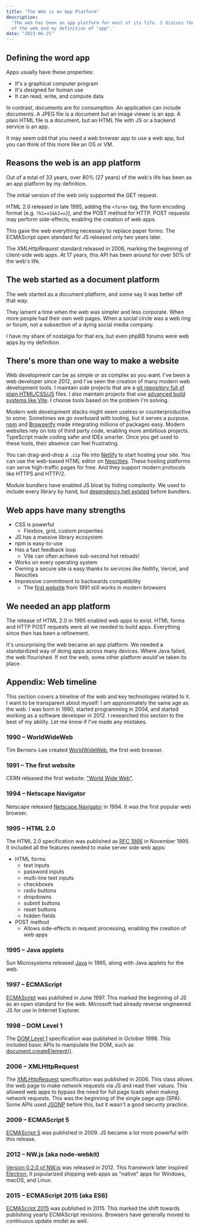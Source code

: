 ```yaml
---
title: "The Web is an App Platform"
description:
  'The web has been an app platform for most of its life. I discuss the history
  of the web and my definition of "app".'
date: "2023-06-25"
---
```


## Defining the word app

Apps usually have these properties:

- It's a graphical computer program
- It's designed for human use
- It can read, write, and compute data

In contrast, documents are for consumption. An application can include
documents. A JPEG file is a document but an image viewer is an app. A plain HTML
file is a document, but an HTML file with JS or a backend service is an app.

It may seem odd that you need a web browser app to use a web app, but you can
think of this more like an OS or VM.

## Reasons the web is an app platform

Out of a total of 33 years, over 80% (27 years) of the web's life has been as an
app platform by my definition.

The initial version of the web only supported the GET request.

HTML 2.0 released in late 1995, adding the `<form>` tag, the form encoding
format (e.g. `?k1=v1&k2=v2`), and the POST method for HTTP. POST requests may
perform side-effects, enabling the creation of web apps.

This gave the web everything necessary to replace paper forms. The ECMAScript
open standard for JS released only two years later.

The _XMLHttpRequest_ standard released in 2006, marking the beginning of
client-side web apps. At 17 years, this API has been around for over 50% of the
web's life.

## The web started as a document platform

The web started as a document platform, and some say it was better off that way.

They lament a time when the web was simpler and less corporate. When more people
had their own web pages. When a social circle was a web ring or forum, not a
subsection of a dying social media company.

I have my share of nostalgia for that era, but even phpBB forums were web apps
by my definition.

## There's more than one way to make a website

Web development can be as simple or as complex as you want. I've been a web
developer since 2012, and I've seen the creation of many modern web development
tools. I maintain side projects that are a
[git repository full of plain HTML/CSS/JS](https://2bit-ui.wavebeem.com/) files.
I also maintain projects that use
[advanced build systems like Vite](https://www.pkmn.help/). I choose tools based
on the problem I'm solving.

Modern web development stacks might seem useless or counterproductive to some.
Sometimes we go overboard with tooling, but it serves a purpose.
[npm](https://www.npmjs.com/) and
[Browserify](https://en.wikipedia.org/wiki/Browserify "https://en.wikipedia.org/wiki/Browserify")
made integrating millions of packages easy. Modern websites rely on lots of
third party code, enabling more ambitious projects. TypeScript made coding safer
and IDEs smarter. Once you get used to these tools, their absence can feel
frustrating.

You can drag-and-drop a `.zip` file into [Netlify](https://www.netlify.com/) to
start hosting your site. You can use the web-based HTML editor on
[Neocities](https://neocities.org/). These hosting platforms can serve
high-traffic pages for free. And they support modern protocols like HTTPS and
HTTP/2.

Module bundlers have enabled JS bloat by hiding complexity. We used to include
every library by hand, but
[dependency hell existed](https://api.jquery.com/jQuery.noConflict/) before
bundlers.

## Web apps have many strengths

- CSS is powerful
  - Flexbox, grid, custom properties
- JS has a massive library ecosystem
- npm is easy-to-use
- Has a fast feedback loop
  - Vite can often achieve sub-second hot reloads!
- Works on every operating system
- Owning a secure site is easy thanks to services like Netlify, Vercel, and
  Neocities
- Impressive commitment to backwards compatibility
  - The [first website](http://info.cern.ch/hypertext/WWW/TheProject.html) from
    1991 still works in modern browsers

## We needed an app platform

The release of HTML 2.0 in 1995 enabled web apps to exist. HTML forms and HTTP
POST requests were all we needed to build apps. Everything since then has been a
refinement.

It's unsurprising the web became an app platform. We needed a standardized way
of doing apps across many devices. Where Java failed, the web flourished. If not
the web, some other platform would've taken its place.

## Appendix: Web timeline

This section covers a timeline of the web and key technologies related to it. I
want to be transparent about myself: I am approximately the same age as the web.
I was born in 1990, started programming in 2004, and started working as a
software developer in 2012\. I researched this section to the best of my
ability. Let me know if I've made any mistakes.

### 1990 – WorldWideWeb

Tim Berners-Lee created
[WorldWideWeb](https://www.mozilla.org/en-US/firefox/browsers/browser-history/),
the first web browser.

### 1991 – The first website

CERN released the first website:
["World Wide Web"](http://info.cern.ch/hypertext/WWW/TheProject.html "http://info.cern.ch/hypertext/WWW/TheProject.html").

### 1994 – Netscape Navigator

Netscape released
[Netscape Navigator](https://www.mozilla.org/en-US/firefox/browsers/browser-history/)
in 1994\. It was the first popular web browser.

### 1995 – HTML 2.0

The HTML 2.0 specification was published as
[RFC 1866](https://datatracker.ietf.org/doc/html/rfc1866) in November 1995\. It
included all the features needed to make server side web apps:

- HTML forms
  - text inputs
  - password inputs
  - multi-line text inputs
  - checkboxes
  - radio buttons
  - dropdowns
  - submit buttons
  - reset buttons
  - hidden fields
- POST method
  - Allows side-effects in request processing, enabling the creation of web apps

### 1995 – Java applets

Sun Microsystems released
[Java](https://en.wikipedia.org/wiki/Java_applet "https://en.wikipedia.org/wiki/Java_applet")
in 1995, along with Java applets for the web.

### 1997 – ECMAScript

[ECMAScript](https://en.wikipedia.org/wiki/JavaScript#The_rise_of_JScript "https://en.wikipedia.org/wiki/JavaScript#The_rise_of_JScript")
was published in June 1997\. This marked the beginning of JS as an open standard
for the web. Microsoft had already reverse engineered JS for use in Internet
Explorer.

### 1998 – DOM Level 1

The [DOM Level 1](https://www.w3.org/TR/REC-DOM-Level-1/) specification was
published in October 1998\. This included basic APIs to manipulate the DOM, such
as
[document.createElement()](https://developer.mozilla.org/en-US/docs/Web/API/Document/createElement).

### 2006 – XMLHttpRequest

The [XMLHttpRequest](https://www.w3.org/TR/2006/WD-XMLHttpRequest-20060405/)
specification was published in 2006\. This class allows the web page to make
network requests via JS and read their values. This allowed web apps to bypass
the need for full page loads when making network requests. This was the
beginning of the single page app (SPA). Some APIs used
[JSONP](https://en.wikipedia.org/wiki/JSONP "https://en.wikipedia.org/wiki/JSONP")
before this, but it wasn't a good security practice.

### 2009 – ECMAScript 5

[ECMAScript 5](https://www.ecma-international.org/publications-and-standards/standards/ecma-262/)
was published in 2009\. JS became a lot more powerful with this release.

### 2012 – NW.js (aka node-webkit)

[Version 0.2.0 of NW.js](https://github.com/nwjs/nw.js/releases/tag/v0.2.0) was
released in 2012\. This framework later inspired
[Electron.](<https://en.wikipedia.org/wiki/Electron_(software_framework)>) It
popularized shipping web apps as "native" apps for Windows, macOS, and Linux.

### 2015 – ECMAScript 2015 (aka ES6)

[ECMAScript 2015](https://262.ecma-international.org/6.0/) was published in
2015\. This marked the shift towards publishing yearly ECMAScript revisions.
Browsers have generally moved to continuous update model as well.
